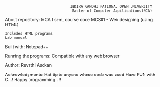 

                                  INDIRA GANDHI NATIONAL OPEN UNIVERSITY
                                   Master of Computer Appilications(MCA)

About repository: MCA I sem, course code MCS01 - Web designing (using HTML)

    Includes HTML programs
    Lab manual

Built with: Notepad++

Running the programs: Compatible with any web browser

Author: Revathi Asokan

Acknowledgments: Hat tip to anyone whose code was used Have FUN with C...! Happy programming...!!
